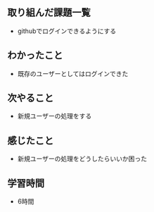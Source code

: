 ## 取り組んだ課題一覧
- githubでログインできるようにする

## わかったこと
- 既存のユーザーとしてはログインできた

## 次やること
- 新規ユーザーの処理をする

## 感じたこと
- 新規ユーザーの処理をどうしたらいいか困った

## 学習時間
- 6時間